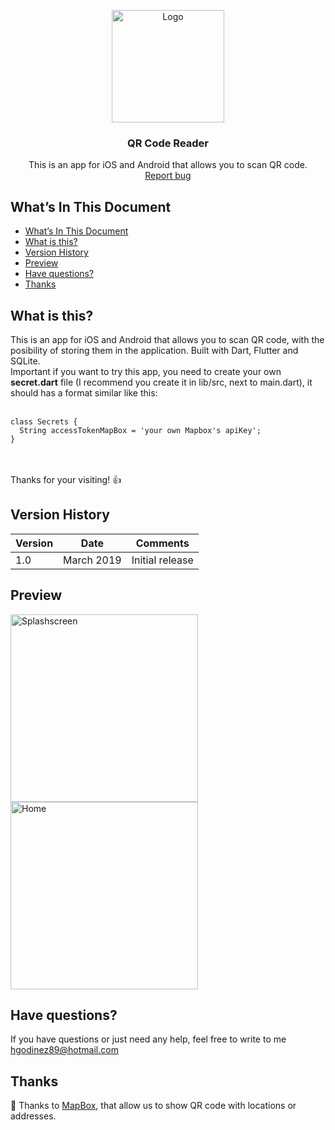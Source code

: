 <p align="center">
  <img src="https://res.cloudinary.com/developerteam/image/upload/v1584453999/QRScanner/QR.png" alt="Logo"width=180 height=180>

  <h3 align="center">QR Code Reader</h3>

  <p align="center">
    This is an app for iOS and Android that allows you to scan QR code.
    <br>
    <a href="https://github.com/hgodinez89/Movie-Database/issues/new">Report bug</a>
  </p>
</p>


## What’s In This Document
- [What’s In This Document](#whats-in-this-document)
- [What is this?](#what-is-this)
- [Version History](#version-history)
- [Preview](#preview)
- [Have questions?](#have-questions)
- [Thanks](#thanks)

## What is this?

This is an app for iOS and Android that allows you to scan QR code, with the posibility of storing them in the application. Built with Dart, Flutter and SQLite.</br>
Important if you want to try this app, you need to create your own **secret.dart** file (I recommend you create it in lib/src, next to main.dart), it should has a format similar like this: </br> </br>
```
class Secrets {
  String accessTokenMapBox = 'your own Mapbox's apiKey'; 
}
```
</br></br>
Thanks for your visiting! 👍

## Version History

| Version |       Date         |             Comments             |
| ------- | ------------------ | -------------------------------- |
| 1.0     | March 2019         | Initial release                  |

## Preview

<img src="https://res.cloudinary.com/developerteam/image/upload/v1584537683/QRScanner/splash.png" width="300" alt="Splashscreen">
</br>
<img src="https://res.cloudinary.com/developerteam/image/upload/v1584537793/QRScanner/home.png" width="300" alt="Home">

## Have questions?

If you have questions or just need any help, feel free to write to me 
<a href="mailto:hgodinez89@hotmail.com">hgodinez89@hotmail.com</a>

## Thanks

💜 Thanks to <a href="https://www.mapbox.com/">MapBox</a>, that allow us to show QR code with locations or addresses.
